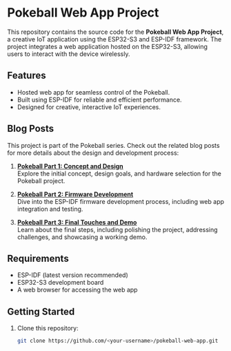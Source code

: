 # Pokeball Web App Project

This repository contains the source code for the **Pokeball Web App Project**, a creative IoT application using the ESP32-S3 and ESP-IDF framework. The project integrates a web application hosted on the ESP32-S3, allowing users to interact with the device wirelessly.

## Features
- Hosted web app for seamless control of the Pokeball.
- Built using ESP-IDF for reliable and efficient performance.
- Designed for creative, interactive IoT experiences.

## Blog Posts
This project is part of the Pokeball series. Check out the related blog posts for more details about the design and development process:

1. **[Pokeball Part 1: Concept and Design](<insert-link>)**  
   Explore the initial concept, design goals, and hardware selection for the Pokeball project.

2. **[Pokeball Part 2: Firmware Development](<insert-link>)**  
   Dive into the ESP-IDF firmware development process, including web app integration and testing.

3. **[Pokeball Part 3: Final Touches and Demo](<insert-link>)**  
   Learn about the final steps, including polishing the project, addressing challenges, and showcasing a working demo.

## Requirements
- ESP-IDF (latest version recommended)
- ESP32-S3 development board
- A web browser for accessing the web app

## Getting Started
1. Clone this repository:  
   ```bash
   git clone https://github.com/<your-username>/pokeball-web-app.git
